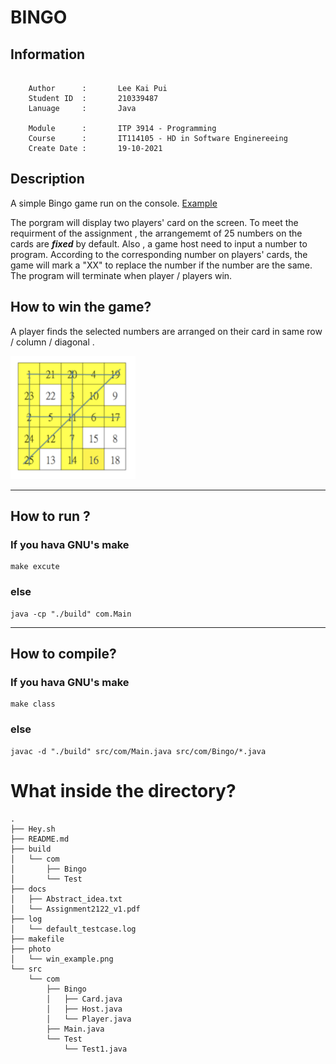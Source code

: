 # BINGO

## Information

``` 

    Author      :       Lee Kai Pui
    Student ID  :       210339487
    Lanuage     :       Java

    Module      :       ITP 3914 - Programming
    Course      :       IT114105 - HD in Software Enginereeing
    Create Date :       19-10-2021

```

## Description 

A simple Bingo game run on the console. [Example](https://youtu.be/ANwucID0vAo)

The porgram will display two players' card on the screen. To meet the requirment of the assignment , the arrangememt of 25 numbers on the cards are ***fixed*** by default. Also , a game host need to input a number to program. According to the corresponding number on players' cards, the game will mark a "XX" to replace the number if the number are the same. The program will terminate when player / players win.


## How to win the game?

A player finds the selected numbers are arranged on their card in same row / column / diagonal .

<img src="./photo/win_example.png" style="width:200px;"/>

***
## How to run ?

### If you hava GNU's make

```
make excute
```

### else

``` 
java -cp "./build" com.Main
```

***

## How to compile?

### If you hava GNU's make


```
make class
```

### else

```
javac -d "./build" src/com/Main.java src/com/Bingo/*.java 
```

# What inside the directory?

```
.
├── Hey.sh
├── README.md
├── build
│   └── com
│       ├── Bingo
│       └── Test
├── docs
│   ├── Abstract_idea.txt
│   └── Assignment2122_v1.pdf
├── log
│   └── default_testcase.log
├── makefile
├── photo
│   └── win_example.png
└── src
    └── com
        ├── Bingo
        │   ├── Card.java
        │   ├── Host.java
        │   └── Player.java
        ├── Main.java
        └── Test
            └── Test1.java
```


